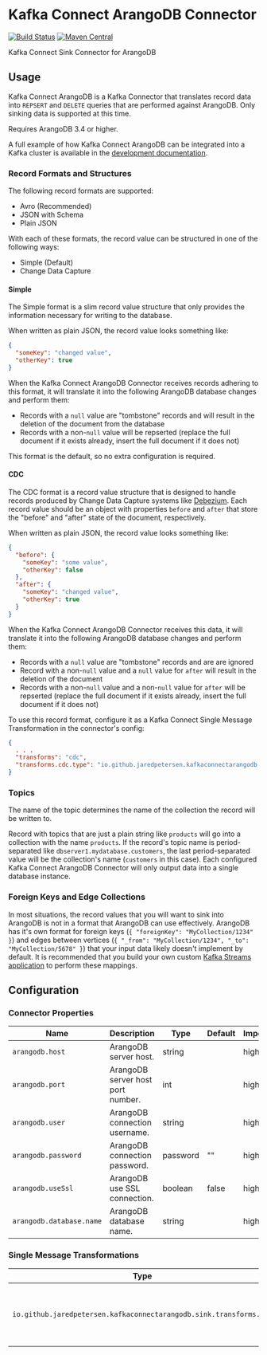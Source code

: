 # Kafka Connect ArangoDB Connector
[![Build Status](https://github.com/jaredpetersen/kafka-connect-arangodb/workflows/Release/badge.svg)](https://github.com/jaredpetersen/kafka-connect-arangodb/actions)
[![Maven Central](https://maven-badges.herokuapp.com/maven-central/io.github.jaredpetersen/kafka-connect-arangodb/badge.svg)](https://maven-badges.herokuapp.com/maven-central/io.github.jaredpetersen/kafka-connect-arangodb)

Kafka Connect Sink Connector for ArangoDB

## Usage
Kafka Connect ArangoDB is a Kafka Connector that translates record data into `REPSERT` and `DELETE` queries that are performed against ArangoDB. Only sinking data is supported at this time.

Requires ArangoDB 3.4 or higher.

A full example of how Kafka Connect ArangoDB can be integrated into a Kafka cluster is available in the [development documentation](/docs/development/).

### Record Formats and Structures
The following record formats are supported:
* Avro (Recommended)
* JSON with Schema
* Plain JSON

With each of these formats, the record value can be structured in one of the following ways:
* Simple (Default)
* Change Data Capture

#### Simple
The Simple format is a slim record value structure that only provides the information necessary for writing to the database.

When written as plain JSON, the record value looks something like:
```json
{
  "someKey": "changed value",
  "otherKey": true
}
```

When the Kafka Connect ArangoDB Connector receives records adhering to this format, it will translate it into the following ArangoDB database changes and perform them:
* Records with a `null` value are "tombstone" records and will result in the deletion of the document from the database
* Records with a non-`null` value will be repserted (replace the full document if it exists already, insert the full document if it does not)

This format is the default, so no extra configuration is required.

#### CDC
The CDC format is a record value structure that is designed to handle records produced by Change Data Capture systems like [Debezium](https://debezium.io/). Each record value should be an object with properties `before` and `after` that store the "before" and "after" state of the document, respectively.

When written as plain JSON, the record value looks something like:
```json
{
  "before": {
    "someKey": "some value",
    "otherKey": false
  },
  "after": {
    "someKey": "changed value",
    "otherKey": true
  }
}
```

When the Kafka Connect ArangoDB Connector receives this data, it will translate it into the following ArangoDB database changes and perform them:
* Records with a `null` value are "tombstone" records and are are ignored
* Record with a non-`null` value and a `null` value for `after` will result in the deletion of the document
* Records with a non-`null` value and a non-`null` value for `after` will be repserted (replace the full document if it exists already, insert the full document if it does not)

To use this record format, configure it as a Kafka Connect Single Message Transformation in the connector's config:
```json
{
  . . .
  "transforms": "cdc",
  "transforms.cdc.type": "io.github.jaredpetersen.kafkaconnectarangodb.sink.transforms.Cdc"
}
```

### Topics
The name of the topic determines the name of the collection the record will be written to.

Record with topics that are just a plain string like `products` will go into a collection with the name `products`. If the record's topic name is period-separated like `dbserver1.mydatabase.customers`, the last period-separated value will be the collection's name (`customers` in this case). Each configured Kafka Connect ArangoDB Connector will only output data into a single database instance.

### Foreign Keys and Edge Collections
In most situations, the record values that you will want to sink into ArangoDB is not in a format that ArangoDB can use effectively. ArangoDB has it's own format for foreign keys (`{ "foreignKey": "MyCollection/1234" }`) and edges between vertices (`{ "_from": "MyCollection/1234", "_to": "MyCollection/5678" }`) that your input data likely doesn't implement by default. It is recommended that you build your own custom [Kafka Streams application](https://kafka.apache.org/documentation/streams/) to perform these mappings.

## Configuration
### Connector Properties
| Name                     | Description                         | Type     | Default | Importance |
| ------------------------ | ----------------------------------- | -------- | ------- | ---------- |
| `arangodb.host`          | ArangoDB server host.               | string   |         | high       |
| `arangodb.port`          | ArangoDB server host port number.   | int      |         | high       |
| `arangodb.user`          | ArangoDB connection username.       | string   |         | high       |
| `arangodb.password`      | ArangoDB connection password.       | password | ""      | high       |
| `arangodb.useSsl`        | ArangoDB use SSL connection.        | boolean  | false   | high       |
| `arangodb.database.name` | ArangoDB database name.             | string   |         | high       |

### Single Message Transformations
| Type                                                               | Description                                        |
| ------------------------------------------------------------------ | -------------------------------------------------- |
| `io.github.jaredpetersen.kafkaconnectarangodb.sink.transforms.Cdc` | Converts records from CDC format to Simple format. |
